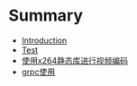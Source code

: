 # Summary

* [Introduction](README.md)
* [Test](test.md)
* [使用x264静态库进行视频编码](shi-yong-x264-jing-tai-ku-jin-xing-shi-pin-bian-ma.md)
* [grpc使用](grpcshi-yong.md)

